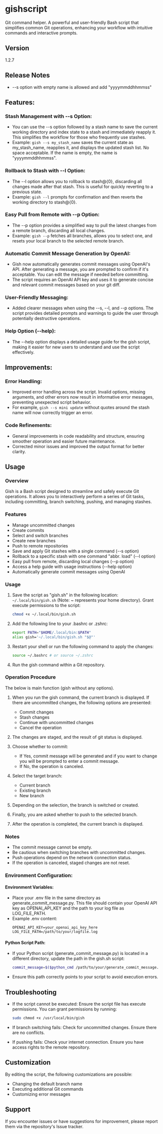 # gishscript

Git command helper.
A powerful and user-friendly Bash script that simplifies common Git operations, enhancing your workflow with intuitive commands and interactive prompts.

## Version

1.2.7

## Release Notes

- --s option with empty name is allowed and add "yyyymmddhhmmss"

## Features:

### Stash Management with --s Option:
- You can use the --s option followed by a stash name to save the current working directory and index state to a stash and immediately reapply it. This simplifies the workflow for those who frequently use stashes.
- Example: `gish --s my_stash_name` saves the current state as my_stash_name, reapplies it, and displays the updated stash list. No space acceptable. If the name is empty, the name is "yyyymmddhhmmss".

### Rollback to Stash with --l Option:
- The --l option allows you to rollback to stash@{0}, discarding all changes made after that stash. This is useful for quickly reverting to a previous state.
- Example: `gish --l` prompts for confirmation and then reverts the working directory to stash@{0}.

### Easy Pull from Remote with --p Option:
- The --p option provides a simplified way to pull the latest changes from a remote branch, discarding all local changes.
- Example: `gish --p` fetches all branches, allows you to select one, and resets your local branch to the selected remote branch.

### Automatic Commit Message Generation by OpenAI:
- Gish now automatically generates commit messages using OpenAI's API. After generating a message, you are prompted to confirm if it's acceptable. You can edit the message if needed before committing.
- The script requires an OpenAI API key and uses it to generate concise and relevant commit messages based on your git diff.

### User-Friendly Messaging:
- Added clearer messages when using the --s, --l, and --p options. The script provides detailed prompts and warnings to guide the user through potentially destructive operations.

### Help Option (--help):
- The --help option displays a detailed usage guide for the gish script, making it easier for new users to understand and use the script effectively.

## Improvements:

### Error Handling:
- Improved error handling across the script. Invalid options, missing arguments, and other errors now result in informative error messages, preventing unexpected script behavior.
- For example, `gish --s mini update` without quotes around the stash name will now correctly trigger an error.

### Code Refinements:
- General improvements in code readability and structure, ensuring smoother operation and easier future maintenance.
- Corrected minor issues and improved the output format for better clarity.

## Usage

### Overview
Gish is a Bash script designed to streamline and safely execute Git operations. It allows you to interactively perform a series of Git tasks, including committing, branch switching, pushing, and managing stashes.

### Features
- Manage uncommitted changes
- Create commits
- Select and switch branches
- Create new branches
- Push to remote repositories
- Save and apply Git stashes with a single command (--s option)
- Rollback to a specific stash with one command "abbr. load" (--l option)
- Easy pull from remote, discarding local changes (--p option)
- Access a help guide with usage instructions (--help option)
- Automatically generate commit messages using OpenAI

### Usage
1. Save the script as "gish.sh" in the following location: `~/.local/bin/gish.sh` (Note: ~ represents your home directory). Grant execute permissions to the script:

   ```bash
   chmod +x ~/.local/bin/gish.sh
   ```

2. Add the following line to your .bashrc or .zshrc:

   ```bash
   export PATH="$HOME/.local/bin:$PATH"
   alias gish='~/.local/bin/gish.sh "$@"'
   ```

3. Restart your shell or run the following command to apply the changes:

   ```bash
   source ~/.bashrc # or source ~/.zshrc
   ```

4. Run the gish command within a Git repository.

### Operation Procedure
The below is main function (gish without any options).

1. When you run the gish command, the current branch is displayed. If there are uncommitted changes, the following options are presented:
   - Commit changes
   - Stash changes
   - Continue with uncommitted changes
   - Cancel the operation

2. The changes are staged, and the result of git status is displayed.

3. Choose whether to commit:
   - If Yes, commit message will be generated and if you want to change you will be prompted to enter a commit message.
   - If No, the operation is canceled.

4. Select the target branch:
   - Current branch
   - Existing branch
   - New branch

5. Depending on the selection, the branch is switched or created.

6. Finally, you are asked whether to push to the selected branch.

7. After the operation is completed, the current branch is displayed.

### Notes
- The commit message cannot be empty.
- Be cautious when switching branches with uncommitted changes.
- Push operations depend on the network connection status.
- If the operation is canceled, staged changes are not reset.

### Environment Configuration:

#### Environment Variables:
- Place your .env file in the same directory as generate_commit_message.py. This file should contain your OpenAI API key as OPENAI_API_KEY and the path to your log file as LOG_FILE_PATH.
- Example .env content:
  ```
  OPENAI_API_KEY=your_openai_api_key_here
  LOG_FILE_PATH=/path/to/your/logfile.log
  ```

#### Python Script Path:
- If your Python script (generate_commit_message.py) is located in a different directory, update the path in the gish.sh script:
  ```bash
  commit_message=$($python_cmd /path/to/your/generate_commit_message.py 2>&1)
  ```
- Ensure this path correctly points to your script to avoid execution errors.

## Troubleshooting

- If the script cannot be executed: Ensure the script file has execute permissions. You can grant permissions by running:
  ```bash
  sudo chmod +x /usr/local/bin/gish
  ```

- If branch switching fails: Check for uncommitted changes. Ensure there are no conflicts.

- If pushing fails: Check your internet connection. Ensure you have access rights to the remote repository.

## Customization

By editing the script, the following customizations are possible:
- Changing the default branch name
- Executing additional Git commands
- Customizing error messages

## Support

If you encounter issues or have suggestions for improvement, please report them via the repository's Issue tracker.